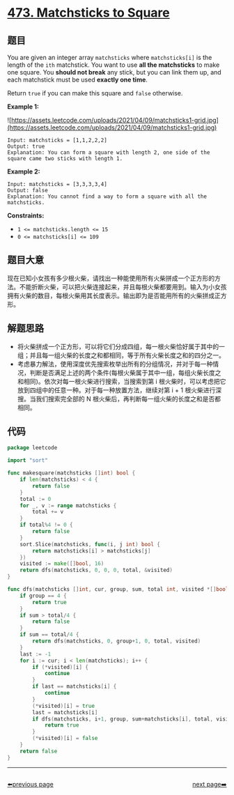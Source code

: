 # [473. Matchsticks to Square](https://leetcode.com/problems/matchsticks-to-square/)


## 题目

You are given an integer array `matchsticks` where `matchsticks[i]` is the length of the `ith` matchstick. You want to use **all the matchsticks** to make one square. You **should not break** any stick, but you can link them up, and each matchstick must be used **exactly one time**.

Return `true` if you can make this square and `false` otherwise.

**Example 1:**

![https://assets.leetcode.com/uploads/2021/04/09/matchsticks1-grid.jpg](https://assets.leetcode.com/uploads/2021/04/09/matchsticks1-grid.jpg)

```
Input: matchsticks = [1,1,2,2,2]
Output: true
Explanation: You can form a square with length 2, one side of the square came two sticks with length 1.
```

**Example 2:**

```
Input: matchsticks = [3,3,3,3,4]
Output: false
Explanation: You cannot find a way to form a square with all the matchsticks.
```

**Constraints:**

- `1 <= matchsticks.length <= 15`
- `0 <= matchsticks[i] <= 109`

## 题目大意

现在已知小女孩有多少根火柴，请找出一种能使用所有火柴拼成一个正方形的方法。不能折断火柴，可以把火柴连接起来，并且每根火柴都要用到。输入为小女孩拥有火柴的数目，每根火柴用其长度表示。输出即为是否能用所有的火柴拼成正方形。

## 解题思路

- 将火柴拼成一个正方形，可以将它们分成四组，每一根火柴恰好属于其中的一组；并且每一组火柴的长度之和都相同，等于所有火柴长度之和的四分之一。
- 考虑暴力解法，使用深度优先搜索枚举出所有的分组情况，并对于每一种情况，判断是否满足上述的两个条件(每根火柴属于其中一组，每组火柴长度之和相同)。依次对每一根火柴进行搜索，当搜索到第 i 根火柴时，可以考虑把它放到四组中的任意一种。对于每一种放置方法，继续对第 i + 1 根火柴进行深搜。当我们搜索完全部的 N 根火柴后，再判断每一组火柴的长度之和是否都相同。

## 代码

```go
package leetcode

import "sort"

func makesquare(matchsticks []int) bool {
	if len(matchsticks) < 4 {
		return false
	}
	total := 0
	for _, v := range matchsticks {
		total += v
	}
	if total%4 != 0 {
		return false
	}
	sort.Slice(matchsticks, func(i, j int) bool {
		return matchsticks[i] > matchsticks[j]
	})
	visited := make([]bool, 16)
	return dfs(matchsticks, 0, 0, 0, total, &visited)
}

func dfs(matchsticks []int, cur, group, sum, total int, visited *[]bool) bool {
	if group == 4 {
		return true
	}
	if sum > total/4 {
		return false
	}
	if sum == total/4 {
		return dfs(matchsticks, 0, group+1, 0, total, visited)
	}
	last := -1
	for i := cur; i < len(matchsticks); i++ {
		if (*visited)[i] {
			continue
		}
		if last == matchsticks[i] {
			continue
		}
		(*visited)[i] = true
		last = matchsticks[i]
		if dfs(matchsticks, i+1, group, sum+matchsticks[i], total, visited) {
			return true
		}
		(*visited)[i] = false
	}
	return false
}
```



----------------------------------------------
<div style="display: flex;justify-content: space-between;align-items: center;">
<p><a href="https://books.halfrost.com/leetcode/ChapterFour/0400~0499/0470.Implement-Rand10-Using-Rand7/">⬅️previous page</a></p>
<p><a href="https://books.halfrost.com/leetcode/ChapterFour/0400~0499/0474.Ones-and-Zeroes/">next page➡️</a></p>
</div>
